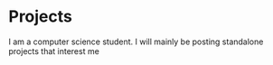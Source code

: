 # Projects
I am a computer science student.
I will mainly be posting standalone projects that interest me
